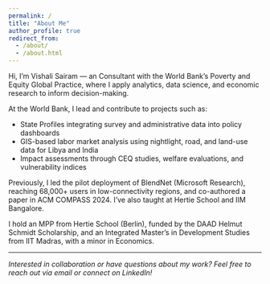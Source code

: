 ```yaml
---
permalink: /
title: "About Me"
author_profile: true
redirect_from: 
  - /about/
  - /about.html
---
```


Hi, I’m Vishali Sairam — an Consultant with the World Bank’s Poverty and Equity Global Practice, where I apply analytics, data science, and economic research to inform decision-making.

At the World Bank, I lead and contribute to projects such as:
- State Profiles integrating survey and administrative data into policy dashboards
- GIS-based labor market analysis using nightlight, road, and land-use data for Libya and India
- Impact assessments through CEQ studies, welfare evaluations, and vulnerability indices

Previously, I led the pilot deployment of BlendNet (Microsoft Research), reaching 68,000+ users in low-connectivity regions, and co-authored a paper in ACM COMPASS 2024. I’ve also taught at Hertie School and IIM Bangalore.

I hold an MPP from Hertie School (Berlin), funded by the DAAD Helmut Schmidt Scholarship, and an Integrated Master’s in Development Studies from IIT Madras, with a minor in Economics.

---

*Interested in collaboration or have questions about my work? Feel free to reach out via email or connect on LinkedIn!*
